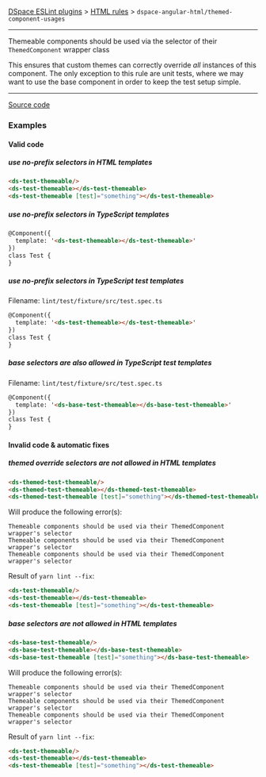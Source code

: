 [DSpace ESLint plugins](../../../../lint/README.md) > [HTML rules](../index.md) > `dspace-angular-html/themed-component-usages`
_______

Themeable components should be used via the selector of their `ThemedComponent` wrapper class

This ensures that custom themes can correctly override _all_ instances of this component.
The only exception to this rule are unit tests, where we may want to use the base component in order to keep the test setup simple.
      

_______

[Source code](../../../../lint/src/rules/html/themed-component-usages.ts)



### Examples


#### Valid code
    
##### use no-prefix selectors in HTML templates
        
```html
<ds-test-themeable/>
<ds-test-themeable></ds-test-themeable>
<ds-test-themeable [test]="something"></ds-test-themeable>
```
    
##### use no-prefix selectors in TypeScript templates
        
```html
@Component({
  template: '<ds-test-themeable></ds-test-themeable>'
})
class Test {
}
```
    
##### use no-prefix selectors in TypeScript test templates
        
Filename: `lint/test/fixture/src/test.spec.ts`
        
```html
@Component({
  template: '<ds-test-themeable></ds-test-themeable>'
})
class Test {
}
```
    
##### base selectors are also allowed in TypeScript test templates
        
Filename: `lint/test/fixture/src/test.spec.ts`
        
```html
@Component({
  template: '<ds-base-test-themeable></ds-base-test-themeable>'
})
class Test {
}
```
    



#### Invalid code  &amp; automatic fixes
    
##### themed override selectors are not allowed in HTML templates
        
```html
<ds-themed-test-themeable/>
<ds-themed-test-themeable></ds-themed-test-themeable>
<ds-themed-test-themeable [test]="something"></ds-themed-test-themeable>
```
Will produce the following error(s):
```
Themeable components should be used via their ThemedComponent wrapper's selector
Themeable components should be used via their ThemedComponent wrapper's selector
Themeable components should be used via their ThemedComponent wrapper's selector
```
        
Result of `yarn lint --fix`:
```html
<ds-test-themeable/>
<ds-test-themeable></ds-test-themeable>
<ds-test-themeable [test]="something"></ds-test-themeable>
```
        
    
##### base selectors are not allowed in HTML templates
        
```html
<ds-base-test-themeable/>
<ds-base-test-themeable></ds-base-test-themeable>
<ds-base-test-themeable [test]="something"></ds-base-test-themeable>
```
Will produce the following error(s):
```
Themeable components should be used via their ThemedComponent wrapper's selector
Themeable components should be used via their ThemedComponent wrapper's selector
Themeable components should be used via their ThemedComponent wrapper's selector
```
        
Result of `yarn lint --fix`:
```html
<ds-test-themeable/>
<ds-test-themeable></ds-test-themeable>
<ds-test-themeable [test]="something"></ds-test-themeable>
```
        
    

